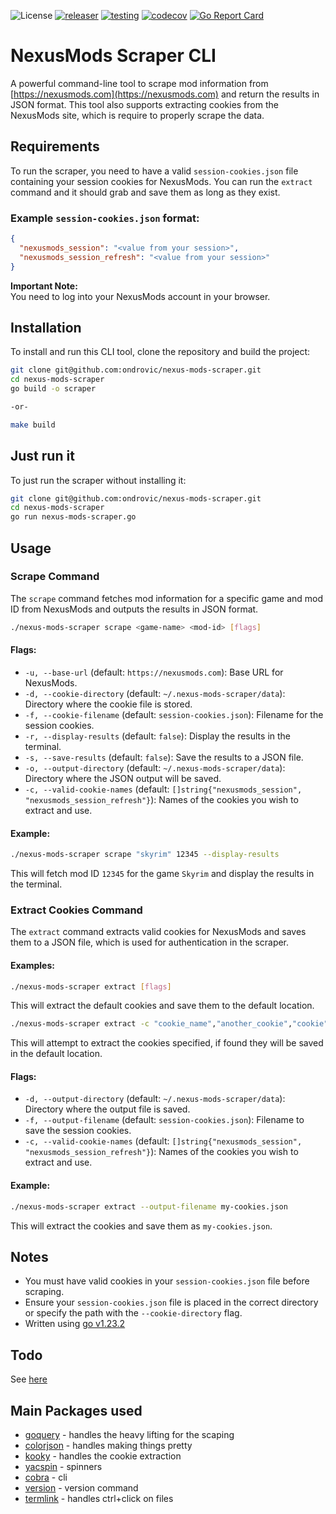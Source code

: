 ![License](https://img.shields.io/badge/license-MIT-blue)
[![releaser](https://github.com/ondrovic/nexus-mods-scraper/actions/workflows/releaser.yml/badge.svg)](https://github.com/ondrovic/nexus-mods-scraper/actions/workflows/releaser.yml)
[![testing](https://github.com/ondrovic/nexus-mods-scraper/actions/workflows/testing.yml/badge.svg)](https://github.com/ondrovic/nexus-mods-scraper/actions/workflows/testing.yml)
[![codecov](https://codecov.io/gh/ondrovic/nexus-mods-scraper/graph/badge.svg?token=RxpgtxqYis)](https://codecov.io/gh/ondrovic/nexus-mods-scraper)
[![Go Report Card](https://goreportcard.com/badge/github.com/ondrovic/nexus-mods-scraper)](https://goreportcard.com/report/github.com/ondrovic/nexus-mods-scraper)
# NexusMods Scraper CLI

A powerful command-line tool to scrape mod information from [https://nexusmods.com](https://nexusmods.com) and return the results in JSON format. This tool also supports extracting cookies from the NexusMods site, which is require to properly scrape the data.

## Requirements

To run the scraper, you need to have a valid `session-cookies.json` file containing your session cookies for NexusMods. You can run the `extract` command and it should grab and save them as long as they exist.

### Example `session-cookies.json` format:

```json
{
  "nexusmods_session": "<value from your session>",
  "nexusmods_session_refresh": "<value from your session>"
}
```

**Important Note:**  
You need to log into your NexusMods account in your browser.

## Installation

To install and run this CLI tool, clone the repository and build the project:

```bash
git clone git@github.com:ondrovic/nexus-mods-scraper.git
cd nexus-mods-scraper
go build -o scraper

-or-

make build
```

## Just run it

To just run the scraper without installing it:

```bash
git clone git@github.com:ondrovic/nexus-mods-scraper.git
cd nexus-mods-scraper
go run nexus-mods-scraper.go
```

## Usage

### Scrape Command

The `scrape` command fetches mod information for a specific game and mod ID from NexusMods and outputs the results in JSON format.

```bash
./nexus-mods-scraper scrape <game-name> <mod-id> [flags]
```

#### Flags:

- `-u, --base-url` (default: `https://nexusmods.com`): Base URL for NexusMods.
- `-d, --cookie-directory` (default: `~/.nexus-mods-scraper/data`): Directory where the cookie file is stored.
- `-f, --cookie-filename` (default: `session-cookies.json`): Filename for the session cookies.
- `-r, --display-results` (default: `false`): Display the results in the terminal.
- `-s, --save-results` (default: `false`): Save the results to a JSON file.
- `-o, --output-directory` (default: `~/.nexus-mods-scraper/data`): Directory where the JSON output will be saved.
- `-c, --valid-cookie-names` (default: `[]string{"nexusmods_session", "nexusmods_session_refresh"}`): Names of the cookies you wish to extract and use.

#### Example:

```bash
./nexus-mods-scraper scrape "skyrim" 12345 --display-results
```

This will fetch mod ID `12345` for the game `Skyrim` and display the results in the terminal.

### Extract Cookies Command

The `extract` command extracts valid cookies for NexusMods and saves them to a JSON file, which is used for authentication in the scraper.

#### Examples:

```bash
./nexus-mods-scraper extract [flags]
```

This will extract the default cookies and save them to the default location.

```bash
./nexus-mods-scraper extract -c "cookie_name","another_cookie","cookie"
```

This will attempt to extract the cookies specified, if found they will be saved in the default location.

#### Flags:

- `-d, --output-directory` (default: `~/.nexus-mods-scraper/data`): Directory where the output file is saved.
- `-f, --output-filename` (default: `session-cookies.json`): Filename to save the session cookies.
- `-c, --valid-cookie-names` (default: `[]string{"nexusmods_session", "nexusmods_session_refresh"}`): Names of the cookies you wish to extract and use.

#### Example:

```bash
./nexus-mods-scraper extract --output-filename my-cookies.json
```

This will extract the cookies and save them as `my-cookies.json`.

## Notes

- You must have valid cookies in your `session-cookies.json` file before scraping.
- Ensure your `session-cookies.json` file is placed in the correct directory or specify the path with the `--cookie-directory` flag.
- Written using [go v1.23.2](https://go.dev/dl/)

## Todo

See [here](TODO)

## Main Packages used

- [goquery](github.com/PuerkitoBio/goquery) - handles the heavy lifting for the scaping
- [colorjson](github.com/TylerBrock/colorjson) - handles making things pretty
- [kooky](github.com/browserutils/kooky) - handles the cookie extraction
- [yacspin](github.com/theckman/yacspin) - spinners
- [cobra](github.com/spf13/cobra) - cli
- [version](go.szostok.io/version) - version command
- [termlink](github.com/savioxavier/termlink) - handles ctrl+click on files
